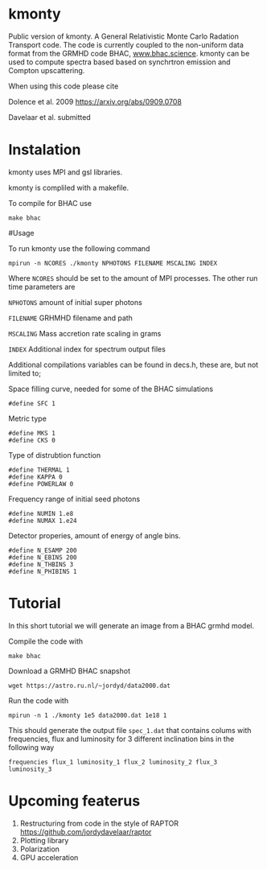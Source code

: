 # kmonty

Public version of kmonty. A General Relativistic Monte Carlo Radation Transport code. The code is currently coupled to the non-uniform data format from the GRMHD code BHAC, www.bhac.science. kmonty can be used to compute spectra based based on synchrtron emission and Compton upscattering.

When using this code please cite

Dolence et al. 2009 https://arxiv.org/abs/0909.0708

Davelaar et al. submitted 

# Instalation

kmonty uses MPI and gsl libraries.

kmonty is compliled with a makefile.

To compile for BHAC use 

```
make bhac
```

#Usage

To run kmonty use the following command

```
mpirun -n NCORES ./kmonty NPHOTONS FILENAME MSCALING INDEX
```

Where ``` NCORES ``` should be set to the amount of MPI processes. The other run time parameters are

``` NPHOTONS ``` amount of initial super photons

``` FILENAME ``` GRHMHD filename and path

``` MSCALING ``` Mass accretion rate scaling in grams

``` INDEX ``` Additional index for spectrum output files

Additional compilations variables can be found in decs.h, these are, but not limited to;

Space filling curve, needed for some of the BHAC simulations

```#define SFC 1```

Metric type

```
#define MKS 1
#define CKS 0
```

Type of distrubtion function

```
#define THERMAL 1
#define KAPPA 0
#define POWERLAW 0 
```

Frequency range of initial seed photons

```
#define NUMIN 1.e8
#define NUMAX 1.e24
```

Detector properies, amount of energy of angle bins.

```
#define N_ESAMP 200
#define N_EBINS 200
#define N_THBINS 3
#define N_PHIBINS 1
```


# Tutorial

In this short tutorial we will generate an image from a BHAC grmhd model.

Compile the code with 

```
make bhac
```

Download a GRMHD BHAC snapshot

``` wget https://astro.ru.nl/~jordyd/data2000.dat ```

Run the code with

```
mpirun -n 1 ./kmonty 1e5 data2000.dat 1e18 1
```

This should generate the output file ```spec_1.dat``` that contains colums with frequencies, flux and luminosity for 3 different inclination bins in the following way

``` frequencies flux_1 luminosity_1 flux_2 luminosity_2 flux_3 luminosity_3 ```

# Upcoming featerus

1. Restructuring from code in the style of RAPTOR https://github.com/jordydavelaar/raptor
2. Plotting library
3. Polarization
4. GPU acceleration
